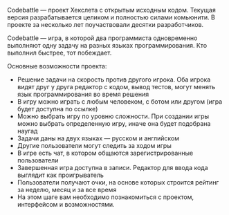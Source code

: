 Codebattle — проект Хекслета с открытым исходным кодом. Текущая версия разрабатывается целиком и полностью силами комьюнити. В проекте за несколько лет поучаствовали десятки разработчиков.

Codebattle — игра, в которой два программиста одновременно выполняют одну задачу на разных языках программирования. Кто выполнил быстрее, тот побеждает.

Основные возможности проекта:
 - Решение задачи на скорость против другого игрока. Оба игрока видят друг у друга редактор с кодом, вывод тестов, могут менять язык программирования во время решения
 - В игру можно играть с любым человеком, с ботом или другом (игра будет доступна по ссылке)
 - Можно выбрать игру по уровню сложности. При создании игры можно выбрать определенную игру, иначе она будет подобрана наугад
 - Задачи даны на двух языках — русском и английском
 - Другие пользователи могут следить за ходом игры
 - В игре есть чат, в котором общаются зарегистрированные пользователи
 - Завершенная игра доступна в записи. Редактор для ввода кода выглядит как проигрыватель
 - Пользователи получают очки, на основе которых строится рейтинг за неделю, месяц и за все время
 - На этом шаге вам необходимо познакомиться с проектом, интерфейсом и возможностями.
